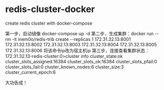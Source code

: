 # redis-cluster-docker
create redis cluster with docker-compose

第一步，启动镜像 docker-compose up -d
第二步，生成集群：docker run --rm -it inem0o/redis-trib create --replicas 1 172.31.32.13:8001 172.31.32.13:8002 172.31.32.13:8003 172.31.32.13:8004 172.31.32.13:8005 172.31.32.13:8006
将该命令ip改为宿主机ip
第三步，连接查看集群状态：
172.31.32.13-redis-cluster:0>cluster info
cluster_state:ok
cluster_slots_assigned:16384
cluster_slots_ok:16384
cluster_slots_pfail:0
cluster_slots_fail:0
cluster_known_nodes:6
cluster_size:3
cluster_current_epoch:6

大功告成！
